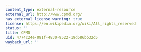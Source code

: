 ```yaml
---
content_type: external-resource
external_url: http://www.cpmd.org/
has_external_license_warning: true
license: https://en.wikipedia.org/wiki/All_rights_reserved
status: ''
title: CPMD
uid: 4774c24e-081f-4830-9522-19d586bb32d5
wayback_url: ''
---
```


